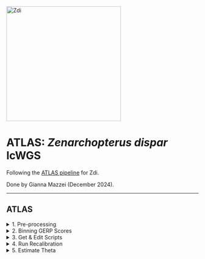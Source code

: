 <img src="https://lifg.australian.museum/Image/9uTxr6do.jpeg?version=full" alt="Zdi" width="300"/>

# ATLAS: _Zenarchopterus dispar_ lcWGS

Following the [ATLAS pipeline](https://github.com/philippinespire/pire_lcwgs_data_processing/tree/main/scripts/ATLAS_wahab) for Zdi.

Done by Gianna Mazzei (December 2024).

---

## ATLAS

<details><summary>1. Pre-processing </summary>

### 1. Pre-processing

Make an ATLAS directory in the same directory that holds your GenErode directory:
```
[hpc-0373@wahab-01 pire_zenarchopterus_dispar_lcwgs]$ mkdir ATLAS_Zdi
```
Now, make sure you have generated GERP scores:
```
# gerp scores
[hpc-0373@wahab-01 pire_zenarchopterus_dispar_lcwgs]$ cd GenErode_Zdi_4/results/gerp/
[hpc-0373@wahab-01 gerp]$ ls *gz
reference.genbank.Zdi.20k.ancestral.rates.gz
```
And the proper .bam files needed for ATLAS:

historical:
```
cd /archive/carpenterlab/pire/pire_zenarchopterus_dispar_lcwgs/GenErode_Zdi_4/results/historical/mapping/reference.genbank.Zdi.20k/
[hpc-0373@wahab-01 reference.denovoSSL.Pbb]$ ls *merged.rmdup.merged.realn.bam -1 | wc -l
47

# compare to input:
[hpc-0373@wahab-01 reference.genbank.Zdi.20k]$ cd ../../../../historical/
[hpc-0373@wahab-01 historical]$ ls -1 | cut -c 1-12 | uniq | wc -l
47
```
modern:
```
cd /archive/carpenterlab/pire/pire_zenarchopterus_dispar_lcwgs/GenErode_Zdi_4/results/modern/mapping/reference.genbank.Zdi.20k/
[hpc-0373@wahab-01 reference.denovoSSL.Pbb]$ ls *merged.rmdup.merged.realn.bam -1 | wc -l
64

# compare to input:
[hpc-0373@wahab-01 reference.genbank.Zdi.20k]$ cd ../../../../modern/
[hpc-0373@wahab-01 modern]$ ls -1 | cut -c 1-12 | uniq | wc -l
64
```
---
</details>

<details><summary>2. Binning GERP Scores</summary>
  
### Binning GERP Scores

To generate bed files based on binned GERP scores for ATLAS, you will have to process the file generated by GenErode. 

So far we have used three bins (sites with scores >1.5, sites with scores between 1.0 and 1.5, and sites with scores between 0.5 and 1).

Now get sites with scores in each particular bin: 
```
# sites with scores greater than or equal to 1.5
[hpc-0373@wahab-01 pire_zenarchopterus_dispar_lcwgs]$ gunzip -c GenErode_Zdi_4/results/gerp/reference.genbank.Zdi.20k.ancestral.rates.gz | awk -v OFS='\t' '($4 >= 1.5) {print $1,$2,$2}' > ATLAS_Zdi/gerp_15.bed

# sites with scores greater than or equal to 1, but less than 1.5
[hpc-0373@wahab-01 pire_zenarchopterus_dispar_lcwgs]$ gunzip -c GenErode_Zdi_4/results/gerp/reference.genbank.Zdi.20k.ancestral.rates.gz | awk -v OFS='\t' '($4 >= 1 && $4 < 1.5) {print $1,$2,$2}' > ATLAS_Zdi/gerp_1_15.bed

# sites with scores greater than or equal to 0.5, but less than 1
[hpc-0373@wahab-01 pire_zenarchopterus_dispar_lcwgs]$ gunzip -c GenErode_Zdi_4/results/gerp/reference.genbank.Zdi.20k.ancestral.rates.gz | awk -v OFS='\t' '($4 >= 0.5 && $4 < 1) {print $1,$2,$2}' > ATLAS_Zdi/gerp_05_1.bed
```
Now check those gerp*.bed files to see the number of sites. We are aiming for ~5 million total.
```
[hpc-0373@wahab-01 ATLAS_Zdi]$ wc -l gerp_15.bed
66391 gerp_15.bed
[hpc-0373@wahab-01 ATLAS_Zdi]$ wc -l gerp_1_15.bed
1764823 gerp_1_15.bed
[hpc-0373@wahab-01 ATLAS_Zdi]$ wc -l gerp_05_1.bed
4988494 gerp_05_1.bed
```
Total is 6,819,708 so we can move forward with these bins.

Now, merge adjacent sites into regions using bedtools.
```
[hpc-0373@wahab-01 ATLAS_Zdi]$ module load bedtools

[hpc-0373@wahab-01 ATLAS_Zdi]$ crun bedtools merge -i gerp_15.bed > gerp_15.merge.bed 
[hpc-0373@wahab-01 ATLAS_Zdi]$ crun bedtools merge -i gerp_1_15.bed > gerp_1_15.merge.bed 
[hpc-0373@wahab-01 ATLAS_Zdi]$ crun bedtools merge -i gerp_05_1.bed > gerp_05_1.merge.bed 
```

Remove singleton sites from merged .bed files.
```
[hpc-0373@wahab-01 ATLAS_Zdi]$ awk -v OFS='\t' '!($2==$3)' < gerp_15.merge.bed > gerp_15.merge.nosingle.bed 
[hpc-0373@wahab-01 ATLAS_Zdi]$ awk -v OFS='\t' '!($2==$3)' < gerp_1_15.merge.bed > gerp_1_15.merge.nosingle.bed 
[hpc-0373@wahab-01 ATLAS_Zdi]$ awk -v OFS='\t' '!($2==$3)' < gerp_05_1.merge.bed > gerp_05_1.merge.nosingle.bed 
```
---
</details>

<details><summary>3. Get & Edit Scripts</summary>

### 3. Get & Edit Scripts

Copy scripts to ATLAS dir:
```
[hpc-0373@wahab-01 ATLAS_Zdi]$ cp /home/e1garcia/shotgun_PIRE/pire_lcwgs_data_processing/scripts/ATLAS_wahab/*.sbatch .
[hpc-0373@wahab-01 ATLAS_Zdi]$ cp /home/e1garcia/shotgun_PIRE/pire_lcwgs_data_processing/scripts/ATLAS_wahab/*.bash .
```
**For Step 4:**

Edit the `atlas_recal_readuntilbeds_array.sbatch` script to reflect the number of .bed files you want to use and their names. 
```
[hpc-0373@wahab-01 ATLAS_Zdi]$ cat -n  atlas_recal_readuntilbeds_array.sbatch
# last line:
    34	crun.atlas atlas --task estimateErrors --bam ${sample_name}.merged.rmdup.merged.realn.bam --fasta ${REFLOC} --regions gerp_05_1.merge.nosingle.bed,gerp_1_15.merge.nosingle.bed,gerp_15.merge.nosingle.bed --readUpToDepth 10
```
Edit the `atlas_recal_readuntilbeds_array.bash` script to reflect the path for the `atlas_recal_readuntilbeds_array.sbatch` script
```
[hpc-0373@wahab-01 ATLAS_Zdi]$ cat -n atlas_recal_readuntilbeds_array.bash
# last line:
    20	       /archive/carpenterlab/pire/pire_zenarchopterus_dispar_lcwgs/ATLAS_Zdi/atlas_recal_readuntilbeds_array.sbatch ${BAMDIR} ${REFLOC} ${OUTDIR})
```

**For Step 5:**

Edit the `atlas_theta_albrecal_array.bash` script to reflect the path for the `atlas_theta_albrecal_array.sbatch` script.
```
[hpc-0373@wahab-01 ATLAS_Zdi]$ cat -n atlas_theta_albrecal_array.bash
# last line:
    19	       /archive/carpenterlab/pire/pire_zenarchopterus_dispar_lcwgs/ATLAS_Zdi/atlas_theta_albrecal_array.sbatch ${BAMDIR} ${OUTDIR})
```
---
</details>

<details><summary>4. Run Recalibration</summary>

### 4. Run Recalibration

Make an output directory, and copy the bed files to it:
```
[hpc-0373@wahab-01 ATLAS_Zdi]$ mkdir recal_output
[hpc-0373@wahab-01 ATLAS_Zdi]$ cp *.bed recal_output/
```

Run recalibration on **historical** files:
```
# format:
# bash atlas_recal_readuntilbeds_array.bash [directory with .bam files] [reference genome location w/ filename] [output directory]

[hpc-0373@wahab-01 ATLAS_Zdi]$ bash atlas_recal_readuntilbeds_array.bash /archive/carpenterlab/pire/pire_zenarchopterus_dispar_lcwgs/GenErode_Zdi_4/results/historical/mapping/reference.genbank.Zdi.20k/ /archive/carpenterlab/pire/pire_zenarchopterus_dispar_lcwgs/GenErode_Zdi_4/reference/reference.genbank.Zdi.20k.fasta /archive/carpenterlab/pire/pire_zenarchopterus_dispar_lcwgs/ATLAS_Zdi/recal_output/
```
Make sure all files were created, comparing the input to the output:
```
## input
ls /archive/carpenterlab/pire/pire_zenarchopterus_dispar_lcwgs/GenErode_Zdi_4/results/historical/mapping/reference.genbank.Zdi.20k/*merged.rmdup.merged.realn.bam -1 | wc -l
47

## output
ls /archive/carpenterlab/pire/pire_zenarchopterus_dispar_lcwgs/ATLAS_Zdi/recal_output/ZdiA*.merged.rmdup.merged.realn.bam | wc -l
47

ls /archive/carpenterlab/pire/pire_zenarchopterus_dispar_lcwgs/ATLAS_Zdi/recal_output/ZdiA*.merged.rmdup.merged.realn_RGInfo.json | wc -l
47
```

Run recalibration on **modern** files:
```
# format:
# bash atlas_recal_readuntilbeds_array.bash [directory with .bam files] [reference genome location w/ filename] [output directory]

[hpc-0373@wahab-01 ATLAS_Zdi]$ bash atlas_recal_readuntilbeds_array.bash /archive/carpenterlab/pire/pire_zenarchopterus_dispar_lcwgs/GenErode_Zdi_4/results/modern/mapping/reference.genbank.Zdi.20k/ /archive/carpenterlab/pire/pire_zenarchopterus_dispar_lcwgs/GenErode_Zdi_4/reference/reference.genbank.Zdi.20k.fasta /archive/carpenterlab/pire/pire_zenarchopterus_dispar_lcwgs/ATLAS_Zdi/recal_output/
```
Make sure all files were created, comparing the input to the output:
```
## input
ls /archive/carpenterlab/pire/pire_zenarchopterus_dispar_lcwgs/GenErode_Zdi_4/results/modern/mapping/reference.genbank.Zdi.20k/*merged.rmdup.merged.realn.bam -1 | wc -l
64

## output
ls /archive/carpenterlab/pire/pire_zenarchopterus_dispar_lcwgs/ATLAS_Zdi/recal_output/ZdiC*.merged.rmdup.merged.realn.bam | wc -l
64

ls /archive/carpenterlab/pire/pire_zenarchopterus_dispar_lcwgs/ATLAS_Zdi/recal_output/ZdiC*.merged.rmdup.merged.realn_RGInfo.json | wc -l
64
```
---
</details>

<details><summary>5. Estimate Theta</summary>

### 5. Estimate Theta

Now, we will estimate theta for both historic and modern samples using the `*merged.rmdup.merged.realn.bam` and `*.merged.rmdup.merged.realn_RGInfo.json` files in our output directory and perform downsampling.

Make an output directory:
```
[hpc-0373@wahab-01 ATLAS_Zdi]$ mkdir theta_output
```
Run `atlas_theta_albrecal_array.bash`:
```
# format:
# bash atlas_theta_albrecal_array.bash [directory with recalibrated output files] [output directory]

[hpc-0356@wahab-01 ATLAS_Zdi]$ bash atlas_theta_albrecal_array.bash /archive/carpenterlab/pire/pire_zenarchopterus_dispar_lcwgs/ATLAS_Zdi/recal_output/ /archive/carpenterlab/pire/pire_zenarchopterus_dispar_lcwgs/ATLAS_Zdi/theta_output/
```
---
</details>


